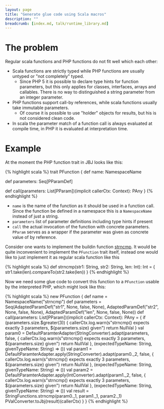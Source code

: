 ```yaml
---
layout: page
title: "Generate glue code using Scala macros"
description: ""
breadcrumb: [index.md, talk/runtime_library.md]
---
```


# The problem

Regular scala functions and PHP functions do not fit well which each other:

* Scala functions are strictly typed while PHP functions are usually untyped or "not completely" typed.
  * Since PHP 5 it is possible to declare type hints for function parameters, but this only applies for classes, interfaces, arrays and callables. There is no way to distinguished a string parameter from an integer parameter.
* PHP functions support call-by references, while scala functions usually take immutable parameters.
  * Of course it is possible to use "holder" objects for results, but his is not considered clean code.
* In scala the parameter match of a function call is always evaluated at compile time, in PHP it is evaluated at interpretation time.

# Example

At the moment the PHP function trait in JBJ looks like this:

{% highlight scala %}
trait PFunction {
  def name: NamespaceName

  def parameters: Seq[PParamDef]

  def call(parameters: List[PParam])(implicit callerCtx: Context): PAny
}
{% endhighlight %}

* `name` is the name of the function as it should be used in a function call. Since the function be defined in a namespace this is a `NamespaceName` instead of just a string.
* `parameters` list of parameter definitions including type hints if present
* `call` the actual invocation of the function with concrete parameters. `PParam` serves as a wrapper if the parameter was given as concrete value of by reference.

Consider one wants to implement the buildin function [strncmp](http://www.php.net/manual/de/function.strncmp.php). It would be quite inconvenient to implement the `PFunction` trait itself, instead one would like to just implement it as regular scala function like this

{% highlight scala %}
  def strncmp(str1: String, str2: String, len: Int): Int = {
    str1.take(len).compareTo(str2.take(len))
  }
{% endhighlight %}

Now we need some glue code to convert this function to a `PFunction` usable by the interpreted PHP, which might look like this:

{% highlight scala %}
  new PFunction {
    def name = NamespaceName("strncmp")
    def parameters = Seq(AdaptedParamDef("str1", None, false, None), AdaptedParamDef("str2", None, false, None), AdaptedParamDef("len", None, false, None))
    def call(parameters: List[PParam])(implicit callerCtx: Context): PAny = {
      if (parameters.size.$greater(3)) {
        callerCtx.log.warn(s"strncmp() expects exactly 3 parameters, ${parameters.size} given")
        return NullVal
      }
      val param0 = DefaultParamterAdapter(StringConverter).adapt(parameters, false, {
        callerCtx.log.warn(s"strncmp() expects exactly 3 parameters, ${parameters.size} given")
        return NullVal
      }, (expectedTypeName: String, givenTypeName: String) => ())
      val param1 = DefaultParamterAdapter.apply(StringConverter).adapt(param0._2, false, {
        callerCtx.log.warn(s"strncmp() expects exactly 3 parameters, ${parameters.size} given")
        return NullVal
      }, (expectedTypeName: String, givenTypeName: String) => ())
      val param2 = DefaultParamterAdapter.apply(IntConverter).adapt(param1._2, false, {
        callerCtx.log.warn(s"strncmp() expects exactly 3 parameters, ${parameters.size} given")
        return NullVal
      }, (expectedTypeName: String, givenTypeName: String) => ())
      val result = StringFunctions.strncmp(param0._1, param1._1, param2._1)
      PValConverter.toJbj(result)(callerCtx)
  }
}
{% endhighlight %}
